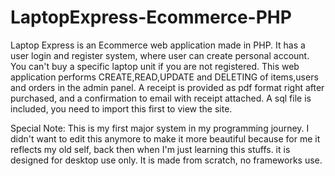 # LaptopExpress-Ecommerce-PHP
Laptop Express is an Ecommerce web application made in PHP.
It has a user login and register system, where user can create personal account.
You can't buy a specific laptop unit if you are not registered.
This web application performs CREATE,READ,UPDATE and DELETING of items,users and orders in the admin panel.
A receipt is provided as pdf format right after purchased, and a confirmation to email with receipt attached.
A sql file is included, you need to import this first to view the site.

Special Note: This is my first major system in my programming journey.
I didn't want to edit this anymore to make it more beautiful because for me
it reflects my old self, back then when I'm just learning this stuffs. it is designed for desktop use only. 
It is made from scratch, no frameworks use.
